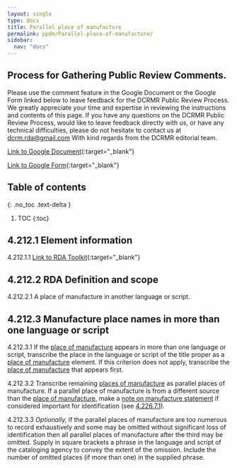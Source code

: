```yaml
---
layout: single
type: docs
title: Parallel place of manufacture
permalink: ppdm/Parallel-place-of-manufacture/
sidebar:
  nav: "docs"
---
```


## Process for Gathering Public Review Comments.
Please use the comment feature in the Google Document or the Google Form linked below to leave feedback for the DCRMR Public Review Process.  We greatly appreciate your time and expertise in reviewing the instructions and contents of this page.  If you have any questions on the DCRMR Public Review Process, would like to leave feedback directly with us, or have any technical difficulties, please do not hesitate to contact us at dcrm.rda@gmail.com  With kind regards from the DCRMR editorial team.

[Link to Google Document](https://docs.google.com/document/d/1muqOQNBQKJOCDxmzdTs9mP3heOXs5_-AllSrFvZZcNs/edit#){:target="_blank"}

[Link to Google Form](https://docs.google.com/forms/d/e/1FAIpQLSdNtJkbY1mngdTcvCoB7zZcpaIuuKHvlbyiidP-QunDy14VcQ/viewform){:target="_blank"}

## Table of contents
{: .no_toc .text-delta }

1. TOC
{:toc}

## 4.212.1 Element information

<a name="4.212.1.1">4.212.1.1</a> [Link to RDA Toolkit](https://beta.rdatoolkit.org/Content/Index?externalId=en-US_ala-39b430be-31ff-3456-bf49-d1fdf7c823a0){:target="_blank"}

## 4.212.2 RDA Definition and scope

<a name="4.212.2.1">4.212.2.1</a> A place of manufacture in another language or script.

## 4.212.3 Manufacture place names in more than one language or script

<a name="4.212.3.1">4.212.3.1</a> If the [place of manufacture](/DCRMR/ppdm/Place-of-manufacture/) appears in more than one language or script, transcribe the place in the language or script of the title proper as a [place of manufacture](/DCRMR/ppdm/Place-of-manufacture/) element.  If this criterion does not apply, transcribe the [place of manufacture](/DCRMR/ppdm/Place-of-manufacture/) that appears first.

<a name="4.212.3.2">4.212.3.2</a> Transcribe remaining [places of manufacture](/DCRMR/ppdm/Place-of-manufacture/) as parallel places of manufacture. If a parallel place of manufacture is from a different source than the [place of manufacture](/DCRMR/ppdm/Place-of-manufacture/), make a [note on manufacture statement](/DCRMR/ppdm/Note-on-manufacture-statement/) if considered important for identification (see [4.226.7.1](/DCRMR/ppdm/Note-on-manufacture-statement/#4.226.7.1)).

<a name="4.212.3.3">4.212.3.3</a> *Optionally,* if the parallel places of manufacture are too numerous to record exhaustively and some may be omitted without significant loss of identification then all parallel places of manufacture after the third may be omitted. Supply in square brackets a phrase in the language and script of the cataloging agency to convey the extent of the omission. Include the number of omitted places (if more than one) in the supplied phrase.